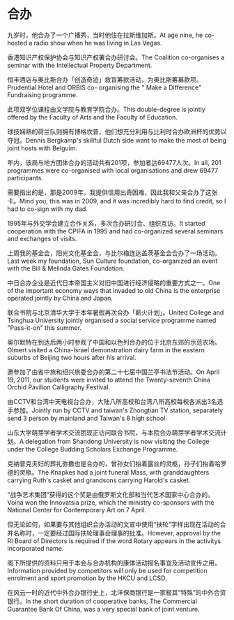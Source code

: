 # 合办

<p><span class="chinese">九岁时，他合办了一个广播秀，当时他住在拉斯维加斯。</span><span class="english">At age nine, he co-hosted a radio show when he was living in Las Vegas.</span></p>

<p><span class="chinese">香港知识产权保护协会与知识产权署合办研讨会。</span><span class="english">The Coalition co-organises a seminar with the Intellectual Property Department.</span></p>

<p><span class="chinese">恒丰酒店与奥比斯合办「创造奇迹」救盲筹款活动，为奥比斯筹募款项。</span><span class="english">Prudential Hotel and ORBIS co- organising the " Make a Difference" Fundraising programme.</span></p>

<p><span class="chinese">此项双学位课程由文学院与教育学院合办。</span><span class="english">This double-degree is jointly offered by the Faculty of Arts and the Faculty of Education.</span></p>

<p><span class="chinese">球技娴熟的荷兰队则拥有博格坎普，他们想充分利用与比利时合办欧洲杯的优势以夺冠。</span><span class="english">Dennis Bergkamp's skillful Dutch side want to make the most of being joint hosts with Belguim.</span></p>

<p><span class="chinese">年内，该局与地方团体合办的活动共有201项，参加者达69477人次。</span><span class="english">In all, 201 programmes were co-organised with local organisations and drew 69477 participants.</span></p>

<p><span class="chinese">需要指出的是，那是2009年，我提供信用出奇困难，因此我和父亲合办了这张卡。</span><span class="english">Mind you, this was in 2009, and it was incredibly hard to find credit, so I had to co-sign with my dad.</span></p>

<p><span class="chinese">1995年与外交学会建立合作关系，多次合办研讨会、组织互访。</span><span class="english">It started cooperation with the CPIFA in 1995 and had co-organized several seminars and exchanges of visits.</span></p>

<p><span class="chinese">上周我的基金会，阳光文化基金会，与比尔梅连达盖茨基金会合办了一场活动。</span><span class="english">Last week my foundation, Sun Culture foundation, co-organized an event with the Bill & Melinda Gates Foundation.</span></p>

<p><span class="chinese">中日合办企业是近代日本帝国主义对旧中国进行经济侵略的重要方式之一。</span><span class="english">One of the important economy ways that invaded to old China is the enterprise operated jointly by China and Japan.</span></p>

<p><span class="chinese">联合书院与北京清华大学于本年暑假再次合办「薪火计划」。</span><span class="english">United College and Tsinghua University jointly organised a social service programme named "Pass-it-on" this summer.</span></p>

<p><span class="chinese">奥尔默特在到达后两小时参观了中国和以色列合办的位于北京东郊的示范农场。</span><span class="english">Olmert visited a China-Israel demonstration dairy farm in the eastern suburbs of Beijing two hours after his arrival.</span></p>

<p><span class="chinese">邀参加了由省中旅和绍兴旅委合办的第二十七届中国兰亭书法节活动。</span><span class="english">On April 19, 2011, our students were invited to attend the Twenty-seventh China Orchid Pavilion Calligraphy Festival.</span></p>

<p><span class="chinese">由CCTV和台湾中天电视台合办，大陆八所高校和台湾八所高校每校各派出3名选手参加。</span><span class="english">Jointly run by CCTV and taiwan's Zhongtian TV station, separately send 3 person by mainland and Taiwan's 8 high school.</span></p>

<p><span class="chinese">山东大学萌芽学者学术交流团现正访问联合书院，与本院合办萌芽学者学术交流计划。</span><span class="english">A delegation from Shandong University is now visiting the College under the College Budding Scholars Exchange Programme.</span></p>

<p><span class="chinese">克纳普克夫妇的葬礼弥撒也是合办的，曾孙女们抬着露丝的灵柩，孙子们抬着哈罗德的灵柩。</span><span class="english">The Knapkes had a joint funeral Mass, with granddaughters carrying Ruth's casket and grandsons carrying Harold's casket.</span></p>

<p><span class="chinese">“战争艺术集团”获得的这个奖是由俄罗斯文化部和当代艺术国家中心合办的。</span><span class="english">Voina won the Innovatsia prize, which the ministry co-sponsors with the National Center for Contemporary Art on 7 April.</span></p>

<p><span class="chinese">但无论如何，如果要与其他组织合办活动的文宣中使用“扶轮”字样出现在活动的合并名称时，一定要经过国际扶轮理事会理事的批准。</span><span class="english">However, approval by the RI Board of Directors is required if the word Rotary appears in the activitys incorporated name.</span></p>

<p><span class="chinese">阁下所提供的资料只用于本会与合办机构的康体活动报名事宜及活动宣传之用。</span><span class="english">Information provided by competitors will only be used for competition enrolment and sport promotion by the HKCU and LCSD.</span></p>

<p><span class="chinese">在风云一时的近代中外合办银行史上，北洋保商银行是一家极其“特殊”的中外合资银行。</span><span class="english">In the short duration of cooperative banks, The Commercial Guarantee Bank Of China, was a very special bank of joint venture.</span></p>

